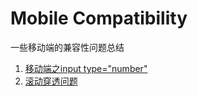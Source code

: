 # Mobile Compatibility

一些移动端的兼容性问题总结

1. [移动端之input type="number"](https://github.com/ChuckWangzz/Others/blob/master/mobile-compatibility/1.md)
2. [滚动穿透问题](https://github.com/ChuckWangzz/Others/blob/master/mobile-compatibility/2.md)
